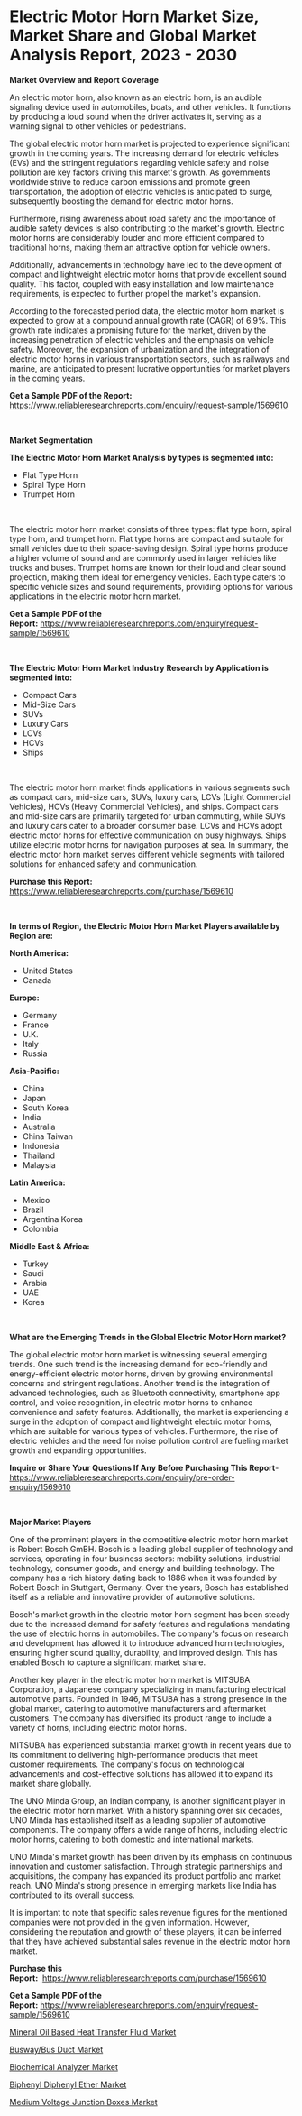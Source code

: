 <p><h1>Electric Motor Horn Market Size, Market Share and Global Market Analysis Report, 2023 - 2030</h1></p><p><strong>Market Overview and Report Coverage</strong></p>
<p><p>An electric motor horn, also known as an electric horn, is an audible signaling device used in automobiles, boats, and other vehicles. It functions by producing a loud sound when the driver activates it, serving as a warning signal to other vehicles or pedestrians.</p><p>The global electric motor horn market is projected to experience significant growth in the coming years. The increasing demand for electric vehicles (EVs) and the stringent regulations regarding vehicle safety and noise pollution are key factors driving this market's growth. As governments worldwide strive to reduce carbon emissions and promote green transportation, the adoption of electric vehicles is anticipated to surge, subsequently boosting the demand for electric motor horns.</p><p>Furthermore, rising awareness about road safety and the importance of audible safety devices is also contributing to the market's growth. Electric motor horns are considerably louder and more efficient compared to traditional horns, making them an attractive option for vehicle owners.</p><p>Additionally, advancements in technology have led to the development of compact and lightweight electric motor horns that provide excellent sound quality. This factor, coupled with easy installation and low maintenance requirements, is expected to further propel the market's expansion.</p><p>According to the forecasted period data, the electric motor horn market is expected to grow at a compound annual growth rate (CAGR) of 6.9%. This growth rate indicates a promising future for the market, driven by the increasing penetration of electric vehicles and the emphasis on vehicle safety. Moreover, the expansion of urbanization and the integration of electric motor horns in various transportation sectors, such as railways and marine, are anticipated to present lucrative opportunities for market players in the coming years.</p></p>
<p><strong>Get a Sample PDF of the Report:</strong> <a href="https://www.reliableresearchreports.com/enquiry/request-sample/1569610">https://www.reliableresearchreports.com/enquiry/request-sample/1569610</a></p>
<p>&nbsp;</p>
<p><strong>Market Segmentation</strong></p>
<p><strong>The Electric Motor Horn Market Analysis by types is segmented into:</strong></p>
<p><ul><li>Flat Type Horn</li><li>Spiral Type Horn</li><li>Trumpet Horn</li></ul></p>
<p>&nbsp;</p>
<p><p>The electric motor horn market consists of three types: flat type horn, spiral type horn, and trumpet horn. Flat type horns are compact and suitable for small vehicles due to their space-saving design. Spiral type horns produce a higher volume of sound and are commonly used in larger vehicles like trucks and buses. Trumpet horns are known for their loud and clear sound projection, making them ideal for emergency vehicles. Each type caters to specific vehicle sizes and sound requirements, providing options for various applications in the electric motor horn market.</p></p>
<p><strong>Get a Sample PDF of the Report:</strong>&nbsp;<a href="https://www.reliableresearchreports.com/enquiry/request-sample/1569610">https://www.reliableresearchreports.com/enquiry/request-sample/1569610</a></p>
<p>&nbsp;</p>
<p><strong>The Electric Motor Horn Market Industry Research by Application is segmented into:</strong></p>
<p><ul><li>Compact Cars</li><li>Mid-Size Cars</li><li>SUVs</li><li>Luxury Cars</li><li>LCVs</li><li>HCVs</li><li>Ships</li></ul></p>
<p>&nbsp;</p>
<p><p>The electric motor horn market finds applications in various segments such as compact cars, mid-size cars, SUVs, luxury cars, LCVs (Light Commercial Vehicles), HCVs (Heavy Commercial Vehicles), and ships. Compact cars and mid-size cars are primarily targeted for urban commuting, while SUVs and luxury cars cater to a broader consumer base. LCVs and HCVs adopt electric motor horns for effective communication on busy highways. Ships utilize electric motor horns for navigation purposes at sea. In summary, the electric motor horn market serves different vehicle segments with tailored solutions for enhanced safety and communication.</p></p>
<p><strong>Purchase this Report:</strong>&nbsp; <a href="https://www.reliableresearchreports.com/purchase/1569610">https://www.reliableresearchreports.com/purchase/1569610</a></p>
<p>&nbsp;</p>
<p><strong>In terms of Region, the Electric Motor Horn Market Players available by Region are:</strong></p>
<p>
    <p> <strong> North America: </strong>
        <ul>
            <li>United States</li>
            <li>Canada</li>
        </ul>
        </p> 
    <p> <strong> Europe: </strong>
        <ul>
            <li>Germany</li>
            <li>France</li>
            <li>U.K.</li>
            <li>Italy</li>
            <li>Russia</li>
        </ul>
        </p> 
    <p> <strong> Asia-Pacific: </strong>
        <ul>
            <li>China</li>
            <li>Japan</li>
            <li>South Korea</li>
            <li>India</li>
            <li>Australia</li>
            <li>China Taiwan</li>
            <li>Indonesia</li>
            <li>Thailand</li>
            <li>Malaysia</li>
        </ul>
        </p> 
    <p> <strong> Latin America: </strong>
        <ul>
            <li>Mexico</li>
            <li>Brazil</li>
            <li>Argentina Korea</li>
            <li>Colombia</li>
        </ul>
        </p> 
    <p> <strong> Middle East & Africa: </strong>
        <ul>
            <li>Turkey</li>
            <li>Saudi</li>
            <li>Arabia</li>
            <li>UAE</li>
            <li>Korea</li>
        </ul>
    </p>
    </p>
<p>&nbsp;</p>
<p><strong>What are the Emerging Trends in the Global Electric Motor Horn market?</strong></p>
<p><p>The global electric motor horn market is witnessing several emerging trends. One such trend is the increasing demand for eco-friendly and energy-efficient electric motor horns, driven by growing environmental concerns and stringent regulations. Another trend is the integration of advanced technologies, such as Bluetooth connectivity, smartphone app control, and voice recognition, in electric motor horns to enhance convenience and safety features. Additionally, the market is experiencing a surge in the adoption of compact and lightweight electric motor horns, which are suitable for various types of vehicles. Furthermore, the rise of electric vehicles and the need for noise pollution control are fueling market growth and expanding opportunities.</p></p>
<p><strong>Inquire or Share Your Questions If Any Before Purchasing This Report</strong>- <a href="https://www.reliableresearchreports.com/enquiry/pre-order-enquiry/1569610">https://www.reliableresearchreports.com/enquiry/pre-order-enquiry/1569610</a></p>
<p>&nbsp;</p>
<p><strong>Major Market Players</strong></p>
<p><p>One of the prominent players in the competitive electric motor horn market is Robert Bosch GmBH. Bosch is a leading global supplier of technology and services, operating in four business sectors: mobility solutions, industrial technology, consumer goods, and energy and building technology. The company has a rich history dating back to 1886 when it was founded by Robert Bosch in Stuttgart, Germany. Over the years, Bosch has established itself as a reliable and innovative provider of automotive solutions.</p><p>Bosch's market growth in the electric motor horn segment has been steady due to the increased demand for safety features and regulations mandating the use of electric horns in automobiles. The company's focus on research and development has allowed it to introduce advanced horn technologies, ensuring higher sound quality, durability, and improved design. This has enabled Bosch to capture a significant market share.</p><p>Another key player in the electric motor horn market is MITSUBA Corporation, a Japanese company specializing in manufacturing electrical automotive parts. Founded in 1946, MITSUBA has a strong presence in the global market, catering to automotive manufacturers and aftermarket customers. The company has diversified its product range to include a variety of horns, including electric motor horns.</p><p>MITSUBA has experienced substantial market growth in recent years due to its commitment to delivering high-performance products that meet customer requirements. The company's focus on technological advancements and cost-effective solutions has allowed it to expand its market share globally.</p><p>The UNO Minda Group, an Indian company, is another significant player in the electric motor horn market. With a history spanning over six decades, UNO Minda has established itself as a leading supplier of automotive components. The company offers a wide range of horns, including electric motor horns, catering to both domestic and international markets.</p><p>UNO Minda's market growth has been driven by its emphasis on continuous innovation and customer satisfaction. Through strategic partnerships and acquisitions, the company has expanded its product portfolio and market reach. UNO Minda's strong presence in emerging markets like India has contributed to its overall success.</p><p>It is important to note that specific sales revenue figures for the mentioned companies were not provided in the given information. However, considering the reputation and growth of these players, it can be inferred that they have achieved substantial sales revenue in the electric motor horn market.</p></p>
<p><strong>Purchase this Report:</strong>&nbsp;&nbsp;<a href="https://www.reliableresearchreports.com/purchase/1569610">https://www.reliableresearchreports.com/purchase/1569610</a></p>
<p></p>
<p><strong>Get a Sample PDF of the Report:</strong>&nbsp;<a href="https://www.reliableresearchreports.com/enquiry/request-sample/1569610">https://www.reliableresearchreports.com/enquiry/request-sample/1569610</a></p>
<p><p><a href="https://www.linkedin.com/pulse/mineral-oil-based-heat-transfer-fluid-market-research/">Mineral Oil Based Heat Transfer Fluid Market</a></p><p><a href="https://medium.com/@pinkierau1998/busway-bus-duct-market-trends-forecast-and-competitive-analysis-to-2030-853e747a0caa">Busway/Bus Duct Market</a></p><p><a href="https://medium.com/@guyskiles1918/biochemical-analyzer-market-exploring-market-share-market-trends-and-future-growth-43cc8a07a5bd">Biochemical Analyzer Market</a></p><p><a href="https://www.linkedin.com/pulse/biphenyl-diphenyl-ether-market-challenges-opportunities-growth/">Biphenyl Diphenyl Ether Market</a></p><p><a href="https://www.linkedin.com/pulse/medium-voltage-junction-boxes-market-challenges-opportunities/">Medium Voltage Junction Boxes Market</a></p></p>